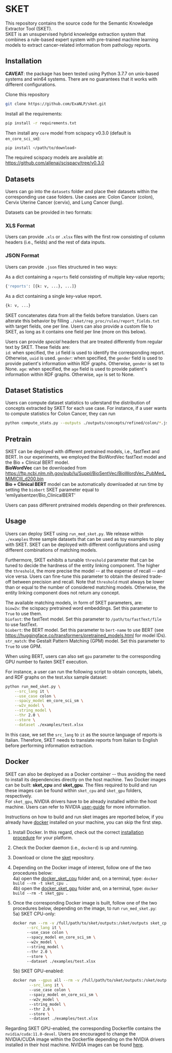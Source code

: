 # SKET
This repository contains the source code for the Semantic Knowledge Extractor Tool (SKET). <br /> SKET is an unsupervised hybrid knowledge extraction system that combines a rule-based expert system with pre-trained machine learning models to extract cancer-related information from pathology reports.

## Installation 

<b>CAVEAT</b>: the package has been tested using Python 3.7.7 on unix-based systems and win64 systems. There are no guarantees that it works with different configurations.

Clone this repository

```bash
git clone https://github.com/ExaNLP/sket.git
```

Install all the requirements:

```bash
pip install -r requirements.txt
```

Then install any ```core``` model from scispacy v0.3.0 (default is ```en_core_sci_sm```):

```bash
pip install </path/to/download>
```

The required scispacy models are available at: https://github.com/allenai/scispacy/tree/v0.3.0

## Datasets

Users can go into the ```datasets``` folder and place their datasets within the corresponding use case folders. Use cases are: Colon Cancer (colon), Cervix Uterine Cancer (cervix), and Lung Cancer (lung). 

Datasets can be provided in two formats:

### XLS Format

Users can provide ```.xls``` or ```.xlsx``` files with the first row consisting of column headers (i.e., fields) and the rest of data inputs. 

### JSON Format

Users can provide ```.json``` files structured in two ways: <br />

As a dict containing a ```reports``` field consisting of multiple key-value reports; 

```bash
{'reports': [{k: v, ...}, ...]}
```

As a dict containing a single key-value report.

```bash
{k: v, ...}
```

SKET concatenates data from all the fields before translation. Users can alterate this behavior by filling ```./sket/rep_proc/rules/report_fields.txt``` with target fields, one per line. Users can also provide a custom file to SKET, as long as it contains one field per line (more on this below).

Users can provide <i>special</i> headers that are treated differently from regular text by SKET. These fields are: <br />
```id```: when specified, the ```id``` field is used to identify the corresponding report. Otherwise, ```uuid``` is used.
```gender```: when specified, the ```gender``` field is used to provide patient's information within RDF graphs. Otherwise, ```gender``` is set to None.
```age```: when specified, the ```age``` field is used to provide patient's information within RDF graphs. Otherwise, ```age``` is set to None.

## Dataset Statistics

Users can compute dataset statistics to uderstand the distribution of concepts extracted by SKET for each use case. For instance, if a user wants to compute statistics for Colon Cancer, they can run 

```bash
python compute_stats.py --outputs ./outputs/concepts/refined/colon/*.json --use_case colon
```

## Pretrain

SKET can be deployed with different pretrained models, i.e., fastText and BERT. In our experiments, we employed the BioWordVec fastText model and the Bio + Clinical BERT model. <br />
<b>BioWordVec</b> can be downloaded from https://ftp.ncbi.nlm.nih.gov/pub/lu/Suppl/BioSentVec/BioWordVec_PubMed_MIMICIII_d200.bin <br />
<b>Bio + Clinical BERT</b> model can be automatically downloaded at run time by setting the ```biobert``` SKET parameter equal to 'emilyalsentzer/Bio_ClinicalBERT'

Users can pass different pretrained models depending on their preferences. 


## Usage
  
Users can deploy SKET using ```run_med_sket.py```. We release within ```./examples``` three sample datasets that can be used as toy examples to play with SKET. SKET can be deployed with different configurations and using different combinations of matching models. 

Furthermore, SKET exhibits a tunable ```threshold``` parameter that can be tuned to decide the hardness of the entity linking component. The higher the ```threshold```, the more precise the model -- at the expense of recall -- and vice versa. Users can fine-tune this parameter to obtain the desired trade-off between precision and recall. Note that ```threshold``` must always be lower than or equal to the number of considered matching models. Otherwise, the entity linking component does not return any concept.

The available matching models, in form of SKET parameters, are: <br />
```biow2v```: the scispacy pretrained word embeddings. Set this parameter to ```True``` to use them. <br />
```biofast```: the fastText model. Set this parameter to ```/path/to/fastText/file``` to use fastText. <br />
```biobert```: the BERT model. Set this parameter to ```bert-name``` to use BERT (see https://huggingface.co/transformers/pretrained_models.html for model IDs). <br />
```str_match```: the Gestalt Pattern Matching (GPM) model. Set this parameter to ```True``` to use GPM.

When using BERT, users can also set ```gpu``` parameter to the corresponding GPU number to fasten SKET execution.

For instance, a user can run the following script to obtain concepts, labels, and RDF graphs on the test.xlsx sample dataset:

```bash
python run_med_sket.py \
  	--src_lang it \
    --use_case colon \
    --spacy_model en_core_sci_sm \
    --w2v_model \
    --string_model \
    --thr 2.0 \
    --store \
    --dataset ./examples/test.xlsx
```

In this case, we set the ```src_lang``` to ```it``` as the source language of reports is Italian. Therefore, SKET needs to translate reports from Italian to English before performing information extraction.

## Docker

SKET can also be deployed as a Docker container -- thus avoiding the need to install its dependencies directly on the host machine. Two Docker images can be built: <b>sket_cpu</b> and <b>sket_gpu</b>. The files required to build and run these images can be found within ```sket_cpu``` and ```sket_gpu``` folders, respectively. <br /> 
For ```sket_gpu```, NVIDIA drivers have to be already installed within the host machine. Users can refer to NVIDIA [user-guide](https://docs.nvidia.com/deeplearning/frameworks/user-guide/#nvcontainers) for more information.

Instructions on how to build and run sket images are reported below, if you already have [docker](https://docs.docker.com/engine/reference/commandline/docker/) installed on your machine, you can skip the first step.

1) Install Docker. In this regard, check out the correct [installation procedure](https://docs.docker.com/get-docker/) for your platform.

2) Check the Docker daemon (i.e., ```dockerd```) is up and running.

3) Download or clone the [sket](https://github.com/ExaNLP/sket) repository.

4) Depending on the Docker image of interest, follow one of the two procedures below: <br />
    4a) open the [docker_sket_cpu](https://github.com/ExaNLP/sket/docker_sket_cpu) folder and, on a terminal, type: ```docker build --rm -t sket_cpu .``` <br />
    4b) open the [docker_sket_gpu](https://github.com/ExaNLP/sket/docker_sket_gpu) folder and, on a terminal, type: ```docker build --rm -t sket_gpu .``` <br />

5) Once the corresponding Docker image is built, follow one of the two procedures below, depending on the image, to run ```run_med_sket.py```: <br />
    5a) SKET CPU-only: 
    ```bash <br />
    docker run --rm -v /full/path/to/sket/outputs:/sket/outputs sket_cpu \
          --src_lang it \ 
          --use_case colon \ 
          --spacy_model en_core_sci_sm \ 
          --w2v_model \ 
          --string_model \ 
          --thr 2.0 \ 
          --store \ 
          --dataset ./examples/test.xlsx 
    ``` 
    
    5b) SKET GPU-enabled:
    ```bash <br />
    docker run --gpus all --rm -v /full/path/to/sket/outputs:/sket/outputs sket_gpu \
           --src_lang it \ 
           --use_case colon \ 
           --spacy_model en_core_sci_sm \ 
           --w2v_model \ 
           --string_model \ 
           --thr 2.0 \ 
           --store \ 
           --dataset ./examples/test.xlsx 
     ```

Regarding SKET GPU-enabled, the corresponding Dockerfile contains the ```nvidia/cuda:11.0-devel```. Users are encouraged to change the NVIDIA/CUDA image within the Dockerfile depending on the NVIDIA drivers installed in their host machine. NVIDIA images can be found [here](https://hub.docker.com/r/nvidia/cuda/tags?page=1&ordering=last_updated).
